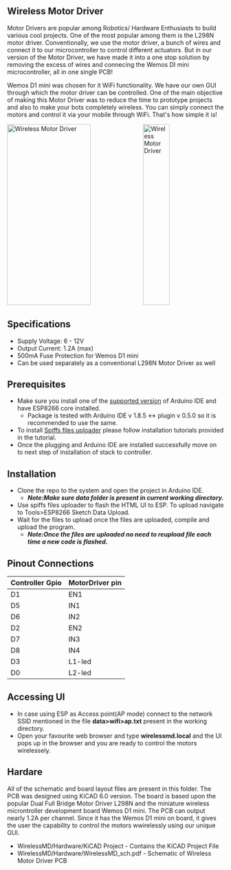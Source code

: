 ## Wireless Motor Driver ##

Motor Drivers are popular among Robotics/ Hardware Enthusiasts to build various cool projects. One of the most popular among them is the L298N motor driver. Conventionally, we use the motor driver, a bunch of wires and connect it to our microcontroller to control different actuators. But in our version of the Motor Driver, we have  made it into a one stop solution by removing the excess of wires and connecing the Wemos DI mini microcontroller, all in one single PCB!

Wemos D1 mini was chosen for it WiFi functionality. We have our own GUI through which the motor driver can be controlled. One of the main objective of making this Motor Driver was to reduce the time to prototype projects and also to make your bots completely wireless. You can simply connect the motors and control it via your mobile through WiFi. That's how simple it is!


<p float="left">
<img src="https://github.com/saiaravind19/WirelessMD/blob/main/Hardware/images/Robot.jpg" width =62%  height= 420 title="Wireless Motor Driver"/> 
     
<img src="https://github.com/saiaravind19/WirelessMD/blob/main/Hardware/images/WirelessMD.jpg" width =35%  height= 420 title="Wireless Motor Driver"/> 
</p>


## Specifications
- Supply Voltage: 6 - 12V
- Output Current: 1.2A (max)
- 500mA Fuse Protection for Wemos D1 mini
- Can be used separately as a conventional L298N Motor Driver as well






## Prerequisites 
- Make sure you install one of the [supported version](https://www.arduino.cc/en/software/OldSoftwareReleases) of Arduino IDE and have ESP8266 core installed.
     - Package is tested with Arduino IDE v 1.8.5  <-> plugin v 0.5.0 so it is recommended to use the same.
- To install [Spiffs files uploader](https://github.com/me-no-dev/arduino-esp32fs-plugin) please follow installation tutorials provided in the tutorial.
- Once the plugging and Arduino IDE are installed successfully move on to next step of  installation of stack to controller.

## Installation
- Clone the repo to the system  and open the project in Arduino IDE.
  -  _**Note:Make sure data folder is present in current working directory.**_
- Use spiffs files uploader to flash the HTML UI to ESP. To upload navigate to Tools>ESP8266 Sketch Data Upload.
- Wait for the files to upload once the files are uploaded, compile and upload the program.
     - _**Note:Once the files are uploaded no need to reupload file each time a new code is flashed.**_ 

## Pinout Connections

| Controller Gpio  | MotorDriver pin|
| ------ | ------ |
|    D1    | EN1       |
|    D5    | IN1       |
|    D6   | IN2       |
|    D2    | EN2       |
|    D7    | IN3       |
|    D8   | IN4       |
|    D3    | L1-led       |
|    D0    | L2-led       |

## Accessing UI
- In case using ESP as Access point(AP mode) connect to the network SSID mentioned in the file **data>wifi>ap.txt** present in the working directory.
- Open your favourite web browser and type **wirelessmd.local** and the UI pops up in the browser and you are ready to control the motors wirelessely.

## Hardare
  All of the schematic and board layout files are present in this folder. The PCB was designed using KiCAD 6.0 version.
The board is based upon the popular Dual Full Bridge Motor Driver L298N and the miniature wireless microntroller development board Wemos D1 mini. The PCB can output nearly 1.2A per channel. Since it has the Wemos D1 mini on board, it gives the user the capability to control the motors wwirelessly using our unique GUI.

- WirelessMD/Hardware/KiCAD Project - Contains the KiCAD Project File 
- WirelessMD/Hardware/WirelessMD_sch.pdf - Schematic of Wireless Motor Driver PCB
